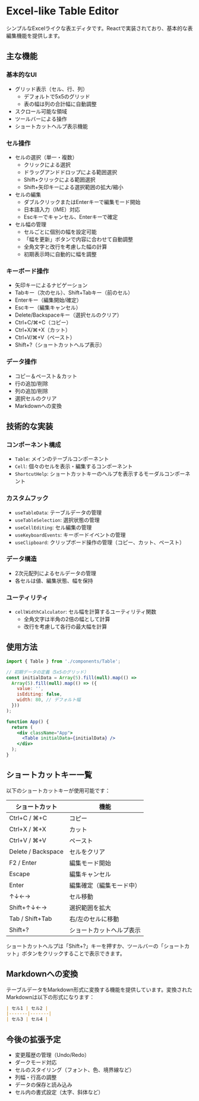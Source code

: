 # Excel-like Table Editor

シンプルなExcelライクな表エディタです。Reactで実装されており、基本的な表編集機能を提供します。

## 主な機能

### 基本的なUI
- グリッド表示（セル、行、列）
  - デフォルトで5x5のグリッド
  - 表の幅は列の合計幅に自動調整
- スクロール可能な領域
- ツールバーによる操作
- ショートカットヘルプ表示機能

### セル操作
- セルの選択（単一・複数）
  - クリックによる選択
  - ドラッグアンドドロップによる範囲選択
  - Shift+クリックによる範囲選択
  - Shift+矢印キーによる選択範囲の拡大/縮小
- セルの編集
  - ダブルクリックまたはEnterキーで編集モード開始
  - 日本語入力（IME）対応
  - Escキーでキャンセル、Enterキーで確定
- セル幅の管理
  - セルごとに個別の幅を設定可能
  - 「幅を更新」ボタンで内容に合わせて自動調整
  - 全角文字と改行を考慮した幅の計算
  - 初期表示時に自動的に幅を調整

### キーボード操作
- 矢印キーによるナビゲーション
- Tabキー（次のセル）、Shift+Tabキー（前のセル）
- Enterキー（編集開始/確定）
- Escキー（編集キャンセル）
- Delete/Backspaceキー（選択セルのクリア）
- Ctrl+C/⌘+C（コピー）
- Ctrl+X/⌘+X（カット）
- Ctrl+V/⌘+V（ペースト）
- Shift+?（ショートカットヘルプ表示）

### データ操作
- コピー＆ペースト＆カット
- 行の追加/削除
- 列の追加/削除
- 選択セルのクリア
- Markdownへの変換

## 技術的な実装

### コンポーネント構成
- `Table`: メインのテーブルコンポーネント
- `Cell`: 個々のセルを表示・編集するコンポーネント
- `ShortcutHelp`: ショートカットキーのヘルプを表示するモーダルコンポーネント

### カスタムフック
- `useTableData`: テーブルデータの管理
- `useTableSelection`: 選択状態の管理
- `useCellEditing`: セル編集の管理
- `useKeyboardEvents`: キーボードイベントの管理
- `useClipboard`: クリップボード操作の管理（コピー、カット、ペースト）

### データ構造
- 2次元配列によるセルデータの管理
- 各セルは値、編集状態、幅を保持

### ユーティリティ
- `cellWidthCalculator`: セル幅を計算するユーティリティ関数
  - 全角文字は半角の2倍の幅として計算
  - 改行を考慮して各行の最大幅を計算

## 使用方法

```jsx
import { Table } from './components/Table';

// 初期データの定義（5x5のグリッド）
const initialData = Array(5).fill(null).map(() =>
  Array(5).fill(null).map(() => ({
    value: '',
    isEditing: false,
    width: 80, // デフォルト幅
  }))
);

function App() {
  return (
    <div className="App">
      <Table initialData={initialData} />
    </div>
  );
}
```

## ショートカットキー一覧

以下のショートカットキーが使用可能です：

| ショートカット | 機能 |
|--------------|------|
| Ctrl+C / ⌘+C | コピー |
| Ctrl+X / ⌘+X | カット |
| Ctrl+V / ⌘+V | ペースト |
| Delete / Backspace | セルをクリア |
| F2 / Enter | 編集モード開始 |
| Escape | 編集キャンセル |
| Enter | 編集確定（編集モード中） |
| ↑↓←→ | セル移動 |
| Shift+↑↓←→ | 選択範囲を拡大 |
| Tab / Shift+Tab | 右/左のセルに移動 |
| Shift+? | ショートカットヘルプ表示 |

ショートカットヘルプは「Shift+?」キーを押すか、ツールバーの「ショートカット」ボタンをクリックすることで表示できます。

## Markdownへの変換

テーブルデータをMarkdown形式に変換する機能を提供しています。変換されたMarkdownは以下の形式になります：

```markdown
| セル1 | セル2 |
|-------|-------|
| セル3 | セル4 |
```

## 今後の拡張予定

- 変更履歴の管理（Undo/Redo）
- ダークモード対応
- セルのスタイリング（フォント、色、境界線など）
- 列幅・行高の調整
- データの保存と読み込み
- セル内の書式設定（太字、斜体など） 